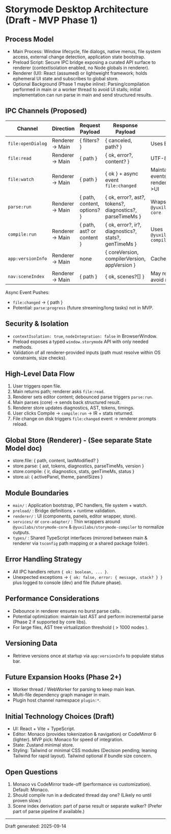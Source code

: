 # Storymode Desktop Architecture (Draft - MVP Phase 1)

## Process Model
- Main Process: Window lifecycle, file dialogs, native menus, file system access, external change detection, application state bootstrap.
- Preload Script: Secure IPC bridge exposing a curated API surface to renderer (contextIsolation enabled, no Node globals in renderer).
- Renderer (UI): React (assumed) or lightweight framework; holds ephemeral UI state and subscribes to global store.
- Optional Background (Phase 1 maybe inline): Parsing/compilation performed in main or a worker thread to avoid UI stalls; initial implementation can run parse in main and send structured results.

## IPC Channels (Proposed)
| Channel | Direction | Request Payload | Response Payload | Notes |
|---------|-----------|-----------------|------------------|-------|
| `file:openDialog` | Renderer -> Main | { filters? } | { canceled, path? } | Uses Electron dialog |
| `file:read` | Renderer -> Main | { path } | { ok, error?, content? } | UTF-8 assumed |
| `file:watch` | Renderer -> Main | { path } | { ok } + async event `file:changed` | Maintained in main; events pushed renderer->preload->UI |
| `parse:run` | Renderer -> Main | { path, content, options? } | { ok, error?, ast?, tokens?, diagnostics?, parseTimeMs } | Wraps `@yuxilabs/storymode-core` |
| `compile:run` | Renderer -> Main | { path, ast? or content } | { ok, error?, ir?, diagnostics?, stats?, genTimeMs } | Uses `@yuxilabs/storymode-compiler` |
| `app:versionInfo` | Renderer -> Main | none | { coreVersion, compilerVersion, appVersion } | Cached |
| `nav:sceneIndex` | Renderer -> Main | { path } | { ok, scenes?[] } | May reuse AST; avoid reparse |

Async Event Pushes:
- `file:changed` -> { path }
- Potential: `parse:progress` (future streaming/long tasks) not in MVP.

## Security & Isolation
- `contextIsolation: true`, `nodeIntegration: false` in BrowserWindow.
- Preload exposes a typed `window.storymode` API with only needed methods.
- Validation of all renderer-provided inputs (path must resolve within OS constraints, size checks).

## High-Level Data Flow
1. User triggers open file.
2. Main returns path; renderer asks `file:read`.
3. Renderer sets editor content; debounced parse triggers `parse:run`.
4. Main parses (core) -> sends back structured result.
5. Renderer store updates diagnostics, AST, tokens, timings.
6. User clicks Compile -> `compile:run` -> IR + stats returned.
7. File change on disk triggers `file:changed` event -> renderer prompts reload.

## Global Store (Renderer) - (See separate State Model doc)
- store.file: { path, content, lastModified? }
- store.parse: { ast, tokens, diagnostics, parseTimeMs, version }
- store.compile: { ir, diagnostics, stats, genTimeMs, status }
- store.ui: { activePanel, theme, panelSizes }

## Module Boundaries
- `main/` : Application bootstrap, IPC handlers, file system + watch.
- `preload/` : Bridge definitions + runtime validation.
- `renderer/` : UI (components, panels, editor wrapper, store).
- `services/` or `core-adapter/` : Thin wrappers around `@yuxilabs/storymode-core` & `@yuxilabs/storymode-compiler` to normalize outputs.
- `types/` : Shared TypeScript interfaces (mirrored between main & renderer via `tsconfig` path mapping or a shared package folder).

## Error Handling Strategy
- All IPC handlers return `{ ok: boolean, ... }`.
- Unexpected exceptions -> `{ ok: false, error: { message, stack? } }` plus logged to console (dev) and file (future phase).

## Performance Considerations
- Debounce in renderer ensures no burst parse calls.
- Potential optimization: maintain last AST and perform incremental parse (Phase 2 if supported by core libs).
- For large files, AST tree virtualization threshold ( > 1000 nodes ).

## Versioning Data
- Retrieve versions once at startup via `app:versionInfo` to populate status bar.

## Future Expansion Hooks (Phase 2+)
- Worker thread / WebWorker for parsing to keep main lean.
- Multi-file dependency graph manager in main.
- Plugin host channel namespace `plugin:*`.

## Initial Technology Choices (Draft)
- UI: React + Vite + TypeScript.
- Editor: Monaco (provides tokenization & navigation) or CodeMirror 6 (lighter). MVP pick: Monaco for speed of integration.
- State: Zustand minimal store.
- Styling: Tailwind or minimal CSS modules (Decision pending; leaning Tailwind for rapid layout). Tailwind optional if bundle size concern.

## Open Questions
1. Monaco vs CodeMirror trade-off (performance vs customization). Default: Monaco.
2. Should compile run in a dedicated thread day one? (Likely no until proven slow.)
3. Scene index derivation: part of parse result or separate walker? (Prefer part of parse pipeline if available.)

---
Draft generated: 2025-09-14
